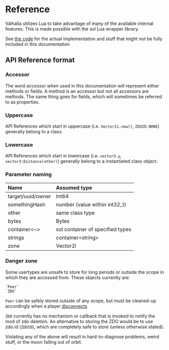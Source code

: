 # Reference

Valhalla utilizes Lua to take advantage of many of the available 
internal features. This is made possible with the sol Lua wrapper 
library. 

See [the code](https://github.com/PeriodicSeizures/Valhalla/blob/fix-zdos/src/ModManager.cpp#L64)
for the actual implementation and stuff that might not
be fully included in this documentation

## API Reference format

### Accessor
    
The word *accessor* when used in this documentation will 
represent either methods or fields. A method is an accessor but 
not all accessors are methods. The same thing goes for fields, 
which will sometimes be referred to as properties.

### Uppercase

API References which start in uppercase (i.e. `Vector2i.new()`, `ZDOID.NONE`)
generally belong to a class.

### Lowercase
  
API References which start in lowercase (i.e. `vector3.y`, `vector3:Distance(other)`)
generally belong to a instantiated class object.

### Parameter naming

| Name              | Assumed type
| :----------       | :---------- 
| target/uuid/owner | Int64
| somethingHash     | number (value within int32_t)
| other             | same class type
| bytes             | Bytes
| container<~>      | sol container of specified types
| strings           | container<string\>
| zone              | Vector2i

### Danger zone

Some usertypes are unsafe to store for long periods or outside the
scope in which they are accessed from. These objects currently are:

    `Peer`     
    `ZDO`

`Peer` can be safely stored outside of any scope, but must be cleaned-up
accordingly when a player [disconnects](http://127.0.0.1:8000/reference/managers/valhalla/#valhallasubscribename-function)

`ZDO` currently has no mechanism or callback that is invoked to notify 
the mod of zdo deletion. An alternative to storing the ZDO would be
to use zdo.id (`ZDOID`), which are completely safe to store (unless otherwise stated).

Violating any of the above will result in hard-to-diagnose problems, 
weird stuff, or the moon falling out of orbit.